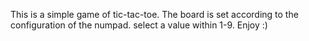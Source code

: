 This is a simple game of tic-tac-toe.
The board is set according to the configuration of the numpad.
select a value within 1-9.
Enjoy :)

